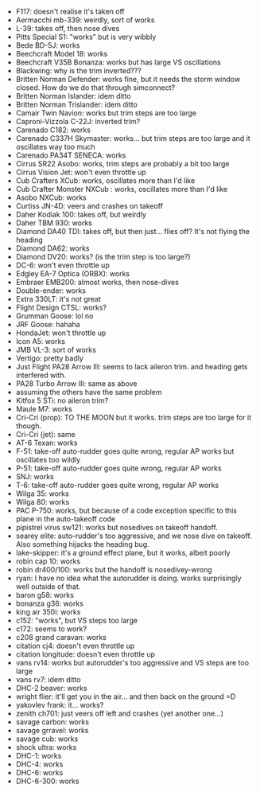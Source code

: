 - F117: doesn't realise it's taken off
- Aermacchi mb-339: weirdly, sort of works
- L-39: takes off, then nose dives
- Pitts Special S1: "works" but is very wibbly
- Bede BD-5J: works
- Beechcraft Model 18: works
- Beechcraft V35B Bonanza: works but has large VS oscillations
- Blackwing: why is the trim inverted???
- Britten Norman Defender: works fine, but it needs the storm window closed. How do we do that through simconnect?
- Britten Norman Islander: idem ditto
- Britten Norman Trislander: idem ditto
- Camair Twin Navion: works but trim steps are too large
- Caproni-Vizzola C-22J: inverted trim?
- Carenado C182: works
- Carenado C337H Skymaster: works... but trim steps are too large and it oscillates way too much
- Carenado PA34T SENECA: works
- Cirrus SR22 Asobo: works, trim steps are probably a bit too large
- Cirrus Vision Jet: won't even throttle up
- Cub Crafters XCub: works, oscillates more than I'd like
- Cub Crafter Monster NXCub : works, oscillates more than I'd like
- Asobo NXCub: works
- Curtiss JN-4D: veers and crashes on takeoff
- Daher Kodiak 100: takes off, but weirdly
- Daher TBM 930: works
- Diamond DA40 TDI: takes off, but then just... flies off? It's not flying the heading
- Diamond DA62: works
- Diamond DV20: works? (is the trim step is too large?)
- DC-6: won't even throttle up
- Edgley EA-7 Optica (ORBX): works
- Embraer EMB200: almost works, then nose-dives
- Double-ender: works
- Extra 330LT: it's not great
- Flight Design CTSL: works?
- Grumman Goose: lol no
- JRF Goose: hahaha
- HondaJet: won't throttle up
- Icon A5: works
- JMB VL-3: sort of works
- Vertigo: pretty badly
- Just Flight PA28 Arrow III: seems to lack aileron trim. and heading gets interfered with.
- PA28 Turbo Arrow III: same as above
- assuming the others have the same problem
- Kitfox 5 STi: no aileron trim?
- Maule M7: works
- Cri-Cri (prop): TO THE MOON but it works. trim steps are too large for it though.
- Cri-Cri (jet): same
- AT-6 Texan: works
- F-51: take-off auto-rudder goes quite wrong, regular AP works but oscillates too wildly
- P-51: take-off auto-rudder goes quite wrong, regular AP works
- SNJ: works
- T-6: take-off auto-rudder goes quite wrong, regular AP works
- Wilga 35: works
- Wilga 80: works
- PAC P-750: works, but because of a code exception specific to this plane in the auto-takeoff code
- pipistrel virus sw121: works but nosedives on takeoff handoff.
- searey elite: auto-rudder's too aggressive, and we nose dive on takeoff. Also something hijacks the heading bug.
- lake-skipper: it's a ground effect plane, but it works, albeit poorly
- robin cap 10: works
- robin dr400/100: works but the handoff is nosedivey-wrong
- ryan: I have no idea what the autorudder is doing. works surprisingly well outside of that.
- baron g58: works
- bonanza g36: works
- king air 350i: works
- c152: "works", but VS steps too large
- c172: seems to work?
- c208 grand caravan: works
- citation cj4: doesn't even throttle up
- citation longitude: doesn't even throttle up
- vans rv14: works but autorudder's too aggressive and VS steps are too large
- vans rv7: idem ditto
- DHC-2 beaver: works
- wright flier: it'll get you in the air... and then back on the ground =D
- yakovlev frank: it... works?
- zenith ch701: just veers off left and crashes (yet another one...)
- savage carbon: works
- savage grravel: works
- savage cub: works
- shock ultra: works
- DHC-1: works
- DHC-4: works
- DHC-6: works
- DHC-6-300: works


